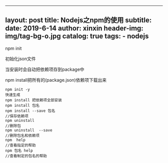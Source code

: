 
---
layout:     post
title:      Nodejs之npm的使用
subtitle:   
date:       2019-6-14
author:     xinxin
header-img: img/tag-bg-o.jpg
catalog: true
tags:
    - nodejs
--- 

npm init

初始化json文件

当安装时会自动把依赖项存到package中



npm install把所有的(package.json)依赖项下载出来













 

```shell
npm init -y
快速生成
npm install 把依赖项全部安装
npm install 包名
npm install --save 包名 
//保存依赖项
npm uninstall 
//删除包
npm uninstall  --save
//删除包名和依赖项
npm  help
//查看指定的帮助
npm 包名 help
//查看制定的包名的帮助
```